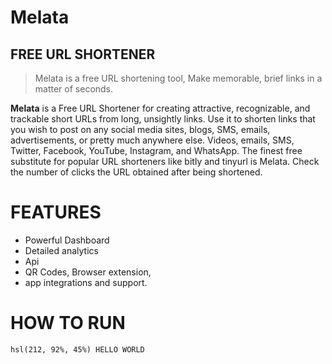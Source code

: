 # Melata
## FREE URL SHORTENER

> Melata is a free URL shortening tool, Make memorable, brief links in a matter of seconds.

**Melata** is a Free URL Shortener for creating attractive, recognizable, and trackable short URLs from long, unsightly links. Use it to shorten links that you wish to post on any social media sites, blogs, SMS, emails, advertisements, or pretty much anywhere else. Videos, emails, SMS, Twitter, Facebook, YouTube, Instagram, and WhatsApp. The finest free substitute for popular URL shorteners like bitly and tinyurl is Melata. Check the number of clicks the URL obtained after being shortened.

# FEATURES
- Powerful Dashboard
-  Detailed analytics
-  Api 
-  QR Codes, Browser extension, 
-  app integrations and support.

# HOW TO RUN
`hsl(212, 92%, 45%) HELLO WORLD`
